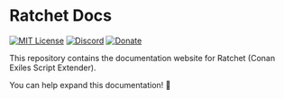 # Ratchet Docs

[![MIT License](https://img.shields.io/badge/License-MIT-0eab32.svg?labelColor=333&style=flat-square)](https://github.com/RatajVaver/ratchet-plugins/blob/main/LICENSE)
[![Discord](https://img.shields.io/discord/1197606549363896402?logo=discord&logoColor=white&label=Discord&labelColor=333&color=5865F2&style=flat-square)](https://discord.gg/3WJNxCTn8m)
[![Donate](https://img.shields.io/badge/Donate-Buy_me_a_coffee-d4532a?logo=ko-fi&labelColor=333&style=flat-square)](https://ko-fi.com/rataj)

This repository contains the documentation website for Ratchet (Conan Exiles Script Extender).

You can help expand this documentation! 💙